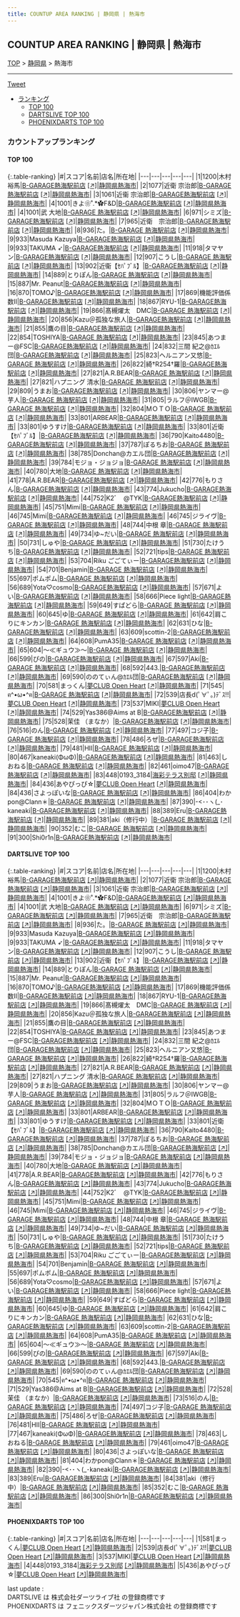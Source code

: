 ```yaml
---
title: COUNTUP AREA RANKING | 静岡県 | 熱海市
---
```

## COUNTUP AREA RANKING | 静岡県 | 熱海市

[TOP](/darts/rank/) > [静岡県](/darts/rank/静岡県/) > 熱海市

___

<a href="https://twitter.com/share?ref_src=twsrc%5Etfw" data-text="COUNTUP AREA RANKING | 静岡県熱海市" class="twitter-share-button" data-hashtags="DARTSLIVE,PHOENIXDARTS,darts,ダーツ" data-show-count="false">Tweet</a>

* [ランキング](#カウントアップランキング)
    * [TOP 100](#top-100)
    * [DARTSLIVE TOP 100](#dartslive-top-100)
    * [PHOENIXDARTS TOP 100](#phoenixdarts-top-100)

### カウントアップランキング

#### TOP 100



{:.table-ranking}
|#|スコア|名前|店名|所在地|
|---|---|---|---|---|
|1|1200|<span class="rank-name-dl">木村 裕馬</span>|<a href="/darts/rank/shops/8d57c22f6e53f4ff25d56fb0e5c39bac.html">B-GARAGE熱海駅前店</a> <a href="https://search.dartslive.com/jp/shop/8d57c22f6e53f4ff25d56fb0e5c39bac">[↗]</a>|<a href="/darts/rank/静岡県/熱海市">静岡県熱海市</a>|
|2|1077|<span class="rank-name-dl">近衛 宗治郎</span>|<a href="/darts/rank/shops/8d57c22f6e53f4ff25d56fb0e5c39bac.html">B-GARAGE熱海駅前店</a> <a href="https://search.dartslive.com/jp/shop/8d57c22f6e53f4ff25d56fb0e5c39bac">[↗]</a>|<a href="/darts/rank/静岡県/熱海市">静岡県熱海市</a>|
|3|1061|<span class="rank-name-dl">近衞 宗治郎</span>|<a href="/darts/rank/shops/8d57c22f6e53f4ff25d56fb0e5c39bac.html">B-GARAGE熱海駅前店</a> <a href="https://search.dartslive.com/jp/shop/8d57c22f6e53f4ff25d56fb0e5c39bac">[↗]</a>|<a href="/darts/rank/静岡県/熱海市">静岡県熱海市</a>|
|4|1001|<span class="rank-name-dl">きよ❀˚.*✿F&amp;D</span>|<a href="/darts/rank/shops/8d57c22f6e53f4ff25d56fb0e5c39bac.html">B-GARAGE熱海駅前店</a> <a href="https://search.dartslive.com/jp/shop/8d57c22f6e53f4ff25d56fb0e5c39bac">[↗]</a>|<a href="/darts/rank/静岡県/熱海市">静岡県熱海市</a>|
|4|1001|<span class="rank-name-dl">武 大地</span>|<a href="/darts/rank/shops/8d57c22f6e53f4ff25d56fb0e5c39bac.html">B-GARAGE 熱海駅前店</a> <a href="https://search.dartslive.com/jp/shop/8d57c22f6e53f4ff25d56fb0e5c39bac">[↗]</a>|<a href="/darts/rank/静岡県/熱海市">静岡県熱海市</a>|
|6|971|<span class="rank-name-dl">シミズ</span>|<a href="/darts/rank/shops/8d57c22f6e53f4ff25d56fb0e5c39bac.html">B-GARAGE熱海駅前店</a> <a href="https://search.dartslive.com/jp/shop/8d57c22f6e53f4ff25d56fb0e5c39bac">[↗]</a>|<a href="/darts/rank/静岡県/熱海市">静岡県熱海市</a>|
|7|965|<span class="rank-name-dl">近衛　宗治郎</span>|<a href="/darts/rank/shops/8d57c22f6e53f4ff25d56fb0e5c39bac.html">B-GARAGE熱海駅前店</a> <a href="https://search.dartslive.com/jp/shop/8d57c22f6e53f4ff25d56fb0e5c39bac">[↗]</a>|<a href="/darts/rank/静岡県/熱海市">静岡県熱海市</a>|
|8|936|<span class="rank-name-dl">た。</span>|<a href="/darts/rank/shops/8d57c22f6e53f4ff25d56fb0e5c39bac.html">B-GARAGE 熱海駅前店</a> <a href="https://search.dartslive.com/jp/shop/8d57c22f6e53f4ff25d56fb0e5c39bac">[↗]</a>|<a href="/darts/rank/静岡県/熱海市">静岡県熱海市</a>|
|9|933|<span class="rank-name-dl">Masuda Kazuya</span>|<a href="/darts/rank/shops/8d57c22f6e53f4ff25d56fb0e5c39bac.html">B-GARAGE熱海駅前店</a> <a href="https://search.dartslive.com/jp/shop/8d57c22f6e53f4ff25d56fb0e5c39bac">[↗]</a>|<a href="/darts/rank/静岡県/熱海市">静岡県熱海市</a>|
|9|933|<span class="rank-name-dl">TAKUMA ➶</span>|<a href="/darts/rank/shops/8d57c22f6e53f4ff25d56fb0e5c39bac.html">B-GARAGE熱海駅前店</a> <a href="https://search.dartslive.com/jp/shop/8d57c22f6e53f4ff25d56fb0e5c39bac">[↗]</a>|<a href="/darts/rank/静岡県/熱海市">静岡県熱海市</a>|
|11|918|<span class="rank-name-dl">タマヤン</span>|<a href="/darts/rank/shops/8d57c22f6e53f4ff25d56fb0e5c39bac.html">B-GARAGE熱海駅前店</a> <a href="https://search.dartslive.com/jp/shop/8d57c22f6e53f4ff25d56fb0e5c39bac">[↗]</a>|<a href="/darts/rank/静岡県/熱海市">静岡県熱海市</a>|
|12|907|<span class="rank-name-dl">こうし</span>|<a href="/darts/rank/shops/8d57c22f6e53f4ff25d56fb0e5c39bac.html">B-GARAGE 熱海駅前店</a> <a href="https://search.dartslive.com/jp/shop/8d57c22f6e53f4ff25d56fb0e5c39bac">[↗]</a>|<a href="/darts/rank/静岡県/熱海市">静岡県熱海市</a>|
|13|902|<span class="rank-name-dl">近衞【ｾﾊﾟﾌﾞﾙ】</span>|<a href="/darts/rank/shops/8d57c22f6e53f4ff25d56fb0e5c39bac.html">B-GARAGE熱海駅前店</a> <a href="https://search.dartslive.com/jp/shop/8d57c22f6e53f4ff25d56fb0e5c39bac">[↗]</a>|<a href="/darts/rank/静岡県/熱海市">静岡県熱海市</a>|
|14|889|<span class="rank-name-dl">とりぽん</span>|<a href="/darts/rank/shops/8d57c22f6e53f4ff25d56fb0e5c39bac.html">B-GARAGE 熱海駅前店</a> <a href="https://search.dartslive.com/jp/shop/8d57c22f6e53f4ff25d56fb0e5c39bac">[↗]</a>|<a href="/darts/rank/静岡県/熱海市">静岡県熱海市</a>|
|15|887|<span class="rank-name-dl">Mr. Peanut</span>|<a href="/darts/rank/shops/8d57c22f6e53f4ff25d56fb0e5c39bac.html">B-GARAGE熱海駅前店</a> <a href="https://search.dartslive.com/jp/shop/8d57c22f6e53f4ff25d56fb0e5c39bac">[↗]</a>|<a href="/darts/rank/静岡県/熱海市">静岡県熱海市</a>|
|16|870|<span class="rank-name-dl">TOMO♪</span>|<a href="/darts/rank/shops/8d57c22f6e53f4ff25d56fb0e5c39bac.html">B-GARAGE熱海駅前店</a> <a href="https://search.dartslive.com/jp/shop/8d57c22f6e53f4ff25d56fb0e5c39bac">[↗]</a>|<a href="/darts/rank/静岡県/熱海市">静岡県熱海市</a>|
|17|869|<span class="rank-name-dl">機能評価係数Ⅱ</span>|<a href="/darts/rank/shops/8d57c22f6e53f4ff25d56fb0e5c39bac.html">B-GARAGE熱海駅前店</a> <a href="https://search.dartslive.com/jp/shop/8d57c22f6e53f4ff25d56fb0e5c39bac">[↗]</a>|<a href="/darts/rank/静岡県/熱海市">静岡県熱海市</a>|
|18|867|<span class="rank-name-dl">RYU-1</span>|<a href="/darts/rank/shops/8d57c22f6e53f4ff25d56fb0e5c39bac.html">B-GARAGE熱海駅前店</a> <a href="https://search.dartslive.com/jp/shop/8d57c22f6e53f4ff25d56fb0e5c39bac">[↗]</a>|<a href="/darts/rank/静岡県/熱海市">静岡県熱海市</a>|
|19|866|<span class="rank-name-dl">髙槻燿太　DMC</span>|<a href="/darts/rank/shops/8d57c22f6e53f4ff25d56fb0e5c39bac.html">B-GARAGE 熱海駅前店</a> <a href="https://search.dartslive.com/jp/shop/8d57c22f6e53f4ff25d56fb0e5c39bac">[↗]</a>|<a href="/darts/rank/静岡県/熱海市">静岡県熱海市</a>|
|20|856|<span class="rank-name-dl">Kazu＠孤独な旅人</span>|<a href="/darts/rank/shops/8d57c22f6e53f4ff25d56fb0e5c39bac.html">B-GARAGE熱海駅前店</a> <a href="https://search.dartslive.com/jp/shop/8d57c22f6e53f4ff25d56fb0e5c39bac">[↗]</a>|<a href="/darts/rank/静岡県/熱海市">静岡県熱海市</a>|
|21|855|<span class="rank-name-dl">鷹の目</span>|<a href="/darts/rank/shops/8d57c22f6e53f4ff25d56fb0e5c39bac.html">B-GARAGE熱海駅前店</a> <a href="https://search.dartslive.com/jp/shop/8d57c22f6e53f4ff25d56fb0e5c39bac">[↗]</a>|<a href="/darts/rank/静岡県/熱海市">静岡県熱海市</a>|
|22|854|<span class="rank-name-dl">TOSHIYA</span>|<a href="/darts/rank/shops/8d57c22f6e53f4ff25d56fb0e5c39bac.html">B-GARAGE 熱海駅前店</a> <a href="https://search.dartslive.com/jp/shop/8d57c22f6e53f4ff25d56fb0e5c39bac">[↗]</a>|<a href="/darts/rank/静岡県/熱海市">静岡県熱海市</a>|
|23|845|<span class="rank-name-dl">あつまー@FSC</span>|<a href="/darts/rank/shops/8d57c22f6e53f4ff25d56fb0e5c39bac.html">B-GARAGE熱海駅前店</a> <a href="https://search.dartslive.com/jp/shop/8d57c22f6e53f4ff25d56fb0e5c39bac">[↗]</a>|<a href="/darts/rank/静岡県/熱海市">静岡県熱海市</a>|
|24|832|<span class="rank-name-dl">三間 紀之@ｶｴﾙ団</span>|<a href="/darts/rank/shops/8d57c22f6e53f4ff25d56fb0e5c39bac.html">B-GARAGE熱海駅前店</a> <a href="https://search.dartslive.com/jp/shop/8d57c22f6e53f4ff25d56fb0e5c39bac">[↗]</a>|<a href="/darts/rank/静岡県/熱海市">静岡県熱海市</a>|
|25|823|<span class="rank-name-dl">ヘルニアン又悠</span>|<a href="/darts/rank/shops/8d57c22f6e53f4ff25d56fb0e5c39bac.html">B-GARAGE 熱海駅前店</a> <a href="https://search.dartslive.com/jp/shop/8d57c22f6e53f4ff25d56fb0e5c39bac">[↗]</a>|<a href="/darts/rank/静岡県/熱海市">静岡県熱海市</a>|
|26|822|<span class="rank-name-dl">綺†R254†羅</span>|<a href="/darts/rank/shops/8d57c22f6e53f4ff25d56fb0e5c39bac.html">B-GARAGE熱海駅前店</a> <a href="https://search.dartslive.com/jp/shop/8d57c22f6e53f4ff25d56fb0e5c39bac">[↗]</a>|<a href="/darts/rank/静岡県/熱海市">静岡県熱海市</a>|
|27|821|<span class="rank-name-dl">A.R.BEAR</span>|<a href="/darts/rank/shops/8d57c22f6e53f4ff25d56fb0e5c39bac.html">B-GARAGE 熱海駅前店</a> <a href="https://search.dartslive.com/jp/shop/8d57c22f6e53f4ff25d56fb0e5c39bac">[↗]</a>|<a href="/darts/rank/静岡県/熱海市">静岡県熱海市</a>|
|27|821|<span class="rank-name-dl">ハプニング 清水</span>|<a href="/darts/rank/shops/8d57c22f6e53f4ff25d56fb0e5c39bac.html">B-GARAGE 熱海駅前店</a> <a href="https://search.dartslive.com/jp/shop/8d57c22f6e53f4ff25d56fb0e5c39bac">[↗]</a>|<a href="/darts/rank/静岡県/熱海市">静岡県熱海市</a>|
|29|809|<span class="rank-name-dl">うまお</span>|<a href="/darts/rank/shops/8d57c22f6e53f4ff25d56fb0e5c39bac.html">B-GARAGE熱海駅前店</a> <a href="https://search.dartslive.com/jp/shop/8d57c22f6e53f4ff25d56fb0e5c39bac">[↗]</a>|<a href="/darts/rank/静岡県/熱海市">静岡県熱海市</a>|
|30|806|<span class="rank-name-dl">ヤンマー@芋人</span>|<a href="/darts/rank/shops/8d57c22f6e53f4ff25d56fb0e5c39bac.html">B-GARAGE 熱海駅前店</a> <a href="https://search.dartslive.com/jp/shop/8d57c22f6e53f4ff25d56fb0e5c39bac">[↗]</a>|<a href="/darts/rank/静岡県/熱海市">静岡県熱海市</a>|
|31|805|<span class="rank-name-dl">ラルフ＠IWGB</span>|<a href="/darts/rank/shops/8d57c22f6e53f4ff25d56fb0e5c39bac.html">B-GARAGE 熱海駅前店</a> <a href="https://search.dartslive.com/jp/shop/8d57c22f6e53f4ff25d56fb0e5c39bac">[↗]</a>|<a href="/darts/rank/静岡県/熱海市">静岡県熱海市</a>|
|32|804|<span class="rank-name-dl">MＯＴＯ</span>|<a href="/darts/rank/shops/8d57c22f6e53f4ff25d56fb0e5c39bac.html">B-GARAGE 熱海駅前店</a> <a href="https://search.dartslive.com/jp/shop/8d57c22f6e53f4ff25d56fb0e5c39bac">[↗]</a>|<a href="/darts/rank/静岡県/熱海市">静岡県熱海市</a>|
|33|801|<span class="rank-name-dl">ARBEAR</span>|<a href="/darts/rank/shops/8d57c22f6e53f4ff25d56fb0e5c39bac.html">B-GARAGE熱海駅前店</a> <a href="https://search.dartslive.com/jp/shop/8d57c22f6e53f4ff25d56fb0e5c39bac">[↗]</a>|<a href="/darts/rank/静岡県/熱海市">静岡県熱海市</a>|
|33|801|<span class="rank-name-dl">ゆうすけ</span>|<a href="/darts/rank/shops/8d57c22f6e53f4ff25d56fb0e5c39bac.html">B-GARAGE熱海駅前店</a> <a href="https://search.dartslive.com/jp/shop/8d57c22f6e53f4ff25d56fb0e5c39bac">[↗]</a>|<a href="/darts/rank/静岡県/熱海市">静岡県熱海市</a>|
|33|801|<span class="rank-name-dl">近衛【ｾﾊﾟﾌﾞﾙ】</span>|<a href="/darts/rank/shops/8d57c22f6e53f4ff25d56fb0e5c39bac.html">B-GARAGE熱海駅前店</a> <a href="https://search.dartslive.com/jp/shop/8d57c22f6e53f4ff25d56fb0e5c39bac">[↗]</a>|<a href="/darts/rank/静岡県/熱海市">静岡県熱海市</a>|
|36|790|<span class="rank-name-dl">Kaito4480</span>|<a href="/darts/rank/shops/8d57c22f6e53f4ff25d56fb0e5c39bac.html">B-GARAGE熱海駅前店</a> <a href="https://search.dartslive.com/jp/shop/8d57c22f6e53f4ff25d56fb0e5c39bac">[↗]</a>|<a href="/darts/rank/静岡県/熱海市">静岡県熱海市</a>|
|37|787|<span class="rank-name-dl">ぽるちお</span>|<a href="/darts/rank/shops/8d57c22f6e53f4ff25d56fb0e5c39bac.html">B-GARAGE 熱海駅前店</a> <a href="https://search.dartslive.com/jp/shop/8d57c22f6e53f4ff25d56fb0e5c39bac">[↗]</a>|<a href="/darts/rank/静岡県/熱海市">静岡県熱海市</a>|
|38|785|<span class="rank-name-dl">Donchan@カエル団</span>|<a href="/darts/rank/shops/8d57c22f6e53f4ff25d56fb0e5c39bac.html">B-GARAGE熱海駅前店</a> <a href="https://search.dartslive.com/jp/shop/8d57c22f6e53f4ff25d56fb0e5c39bac">[↗]</a>|<a href="/darts/rank/静岡県/熱海市">静岡県熱海市</a>|
|39|784|<span class="rank-name-dl">モジョ・ジョジョ</span>|<a href="/darts/rank/shops/8d57c22f6e53f4ff25d56fb0e5c39bac.html">B-GARAGE 熱海駅前店</a> <a href="https://search.dartslive.com/jp/shop/8d57c22f6e53f4ff25d56fb0e5c39bac">[↗]</a>|<a href="/darts/rank/静岡県/熱海市">静岡県熱海市</a>|
|40|780|<span class="rank-name-dl">大地</span>|<a href="/darts/rank/shops/8d57c22f6e53f4ff25d56fb0e5c39bac.html">B-GARAGE 熱海駅前店</a> <a href="https://search.dartslive.com/jp/shop/8d57c22f6e53f4ff25d56fb0e5c39bac">[↗]</a>|<a href="/darts/rank/静岡県/熱海市">静岡県熱海市</a>|
|41|778|<span class="rank-name-dl">A.R.BEAR</span>|<a href="/darts/rank/shops/8d57c22f6e53f4ff25d56fb0e5c39bac.html">B-GARAGE熱海駅前店</a> <a href="https://search.dartslive.com/jp/shop/8d57c22f6e53f4ff25d56fb0e5c39bac">[↗]</a>|<a href="/darts/rank/静岡県/熱海市">静岡県熱海市</a>|
|42|776|<span class="rank-name-dl">もりさん</span>|<a href="/darts/rank/shops/8d57c22f6e53f4ff25d56fb0e5c39bac.html">B-GARAGE熱海駅前店</a> <a href="https://search.dartslive.com/jp/shop/8d57c22f6e53f4ff25d56fb0e5c39bac">[↗]</a>|<a href="/darts/rank/静岡県/熱海市">静岡県熱海市</a>|
|43|774|<span class="rank-name-dl">Jukucho</span>|<a href="/darts/rank/shops/8d57c22f6e53f4ff25d56fb0e5c39bac.html">B-GARAGE熱海駅前店</a> <a href="https://search.dartslive.com/jp/shop/8d57c22f6e53f4ff25d56fb0e5c39bac">[↗]</a>|<a href="/darts/rank/静岡県/熱海市">静岡県熱海市</a>|
|44|752|<span class="rank-name-dl">K2ﾞ　@TYK</span>|<a href="/darts/rank/shops/8d57c22f6e53f4ff25d56fb0e5c39bac.html">B-GARAGE熱海駅前店</a> <a href="https://search.dartslive.com/jp/shop/8d57c22f6e53f4ff25d56fb0e5c39bac">[↗]</a>|<a href="/darts/rank/静岡県/熱海市">静岡県熱海市</a>|
|45|751|<span class="rank-name-dl">Mimi</span>|<a href="/darts/rank/shops/8d57c22f6e53f4ff25d56fb0e5c39bac.html">B-GARAGE 熱海駅前店</a> <a href="https://search.dartslive.com/jp/shop/8d57c22f6e53f4ff25d56fb0e5c39bac">[↗]</a>|<a href="/darts/rank/静岡県/熱海市">静岡県熱海市</a>|
|46|745|<span class="rank-name-dl">Mimi</span>|<a href="/darts/rank/shops/8d57c22f6e53f4ff25d56fb0e5c39bac.html">B-GARAGE熱海駅前店</a> <a href="https://search.dartslive.com/jp/shop/8d57c22f6e53f4ff25d56fb0e5c39bac">[↗]</a>|<a href="/darts/rank/静岡県/熱海市">静岡県熱海市</a>|
|46|745|<span class="rank-name-dl">ジライヴ</span>|<a href="/darts/rank/shops/8d57c22f6e53f4ff25d56fb0e5c39bac.html">B-GARAGE 熱海駅前店</a> <a href="https://search.dartslive.com/jp/shop/8d57c22f6e53f4ff25d56fb0e5c39bac">[↗]</a>|<a href="/darts/rank/静岡県/熱海市">静岡県熱海市</a>|
|48|744|<span class="rank-name-dl">中根 章</span>|<a href="/darts/rank/shops/8d57c22f6e53f4ff25d56fb0e5c39bac.html">B-GARAGE 熱海駅前店</a> <a href="https://search.dartslive.com/jp/shop/8d57c22f6e53f4ff25d56fb0e5c39bac">[↗]</a>|<a href="/darts/rank/静岡県/熱海市">静岡県熱海市</a>|
|49|734|<span class="rank-name-dl">ゆ~だい</span>|<a href="/darts/rank/shops/8d57c22f6e53f4ff25d56fb0e5c39bac.html">B-GARAGE 熱海駅前店</a> <a href="https://search.dartslive.com/jp/shop/8d57c22f6e53f4ff25d56fb0e5c39bac">[↗]</a>|<a href="/darts/rank/静岡県/熱海市">静岡県熱海市</a>|
|50|731|<span class="rank-name-dl">しゅや</span>|<a href="/darts/rank/shops/8d57c22f6e53f4ff25d56fb0e5c39bac.html">B-GARAGE 熱海駅前店</a> <a href="https://search.dartslive.com/jp/shop/8d57c22f6e53f4ff25d56fb0e5c39bac">[↗]</a>|<a href="/darts/rank/静岡県/熱海市">静岡県熱海市</a>|
|51|730|<span class="rank-name-dl">たけうち</span>|<a href="/darts/rank/shops/8d57c22f6e53f4ff25d56fb0e5c39bac.html">B-GARAGE熱海駅前店</a> <a href="https://search.dartslive.com/jp/shop/8d57c22f6e53f4ff25d56fb0e5c39bac">[↗]</a>|<a href="/darts/rank/静岡県/熱海市">静岡県熱海市</a>|
|52|721|<span class="rank-name-dl">tips</span>|<a href="/darts/rank/shops/8d57c22f6e53f4ff25d56fb0e5c39bac.html">B-GARAGE 熱海駅前店</a> <a href="https://search.dartslive.com/jp/shop/8d57c22f6e53f4ff25d56fb0e5c39bac">[↗]</a>|<a href="/darts/rank/静岡県/熱海市">静岡県熱海市</a>|
|53|704|<span class="rank-name-dl">Riku ごごてぃー</span>|<a href="/darts/rank/shops/8d57c22f6e53f4ff25d56fb0e5c39bac.html">B-GARAGE熱海駅前店</a> <a href="https://search.dartslive.com/jp/shop/8d57c22f6e53f4ff25d56fb0e5c39bac">[↗]</a>|<a href="/darts/rank/静岡県/熱海市">静岡県熱海市</a>|
|54|701|<span class="rank-name-dl">Benjamin</span>|<a href="/darts/rank/shops/8d57c22f6e53f4ff25d56fb0e5c39bac.html">B-GARAGE 熱海駅前店</a> <a href="https://search.dartslive.com/jp/shop/8d57c22f6e53f4ff25d56fb0e5c39bac">[↗]</a>|<a href="/darts/rank/静岡県/熱海市">静岡県熱海市</a>|
|55|697|<span class="rank-name-dl">ポムポム</span>|<a href="/darts/rank/shops/8d57c22f6e53f4ff25d56fb0e5c39bac.html">B-GARAGE 熱海駅前店</a> <a href="https://search.dartslive.com/jp/shop/8d57c22f6e53f4ff25d56fb0e5c39bac">[↗]</a>|<a href="/darts/rank/静岡県/熱海市">静岡県熱海市</a>|
|56|689|<span class="rank-name-dl">Yota♡cosmo</span>|<a href="/darts/rank/shops/8d57c22f6e53f4ff25d56fb0e5c39bac.html">B-GARAGE熱海駅前店</a> <a href="https://search.dartslive.com/jp/shop/8d57c22f6e53f4ff25d56fb0e5c39bac">[↗]</a>|<a href="/darts/rank/静岡県/熱海市">静岡県熱海市</a>|
|57|671|<span class="rank-name-dl">よい</span>|<a href="/darts/rank/shops/8d57c22f6e53f4ff25d56fb0e5c39bac.html">B-GARAGE熱海駅前店</a> <a href="https://search.dartslive.com/jp/shop/8d57c22f6e53f4ff25d56fb0e5c39bac">[↗]</a>|<a href="/darts/rank/静岡県/熱海市">静岡県熱海市</a>|
|58|666|<span class="rank-name-dl">Piece light</span>|<a href="/darts/rank/shops/8d57c22f6e53f4ff25d56fb0e5c39bac.html">B-GARAGE熱海駅前店</a> <a href="https://search.dartslive.com/jp/shop/8d57c22f6e53f4ff25d56fb0e5c39bac">[↗]</a>|<a href="/darts/rank/静岡県/熱海市">静岡県熱海市</a>|
|59|649|<span class="rank-name-dl">すぱどら</span>|<a href="/darts/rank/shops/8d57c22f6e53f4ff25d56fb0e5c39bac.html">B-GARAGE 熱海駅前店</a> <a href="https://search.dartslive.com/jp/shop/8d57c22f6e53f4ff25d56fb0e5c39bac">[↗]</a>|<a href="/darts/rank/静岡県/熱海市">静岡県熱海市</a>|
|60|645|<span class="rank-name-dl">ゆ</span>|<a href="/darts/rank/shops/8d57c22f6e53f4ff25d56fb0e5c39bac.html">B-GARAGE 熱海駅前店</a> <a href="https://search.dartslive.com/jp/shop/8d57c22f6e53f4ff25d56fb0e5c39bac">[↗]</a>|<a href="/darts/rank/静岡県/熱海市">静岡県熱海市</a>|
|61|642|<span class="rank-name-dl">肩こりにキンカン</span>|<a href="/darts/rank/shops/8d57c22f6e53f4ff25d56fb0e5c39bac.html">B-GARAGE 熱海駅前店</a> <a href="https://search.dartslive.com/jp/shop/8d57c22f6e53f4ff25d56fb0e5c39bac">[↗]</a>|<a href="/darts/rank/静岡県/熱海市">静岡県熱海市</a>|
|62|631|<span class="rank-name-dl">ひな</span>|<a href="/darts/rank/shops/8d57c22f6e53f4ff25d56fb0e5c39bac.html">B-GARAGE熱海駅前店</a> <a href="https://search.dartslive.com/jp/shop/8d57c22f6e53f4ff25d56fb0e5c39bac">[↗]</a>|<a href="/darts/rank/静岡県/熱海市">静岡県熱海市</a>|
|63|609|<span class="rank-name-dl">scottin-2</span>|<a href="/darts/rank/shops/8d57c22f6e53f4ff25d56fb0e5c39bac.html">B-GARAGE熱海駅前店</a> <a href="https://search.dartslive.com/jp/shop/8d57c22f6e53f4ff25d56fb0e5c39bac">[↗]</a>|<a href="/darts/rank/静岡県/熱海市">静岡県熱海市</a>|
|64|608|<span class="rank-name-dl">PumA35</span>|<a href="/darts/rank/shops/8d57c22f6e53f4ff25d56fb0e5c39bac.html">B-GARAGE 熱海駅前店</a> <a href="https://search.dartslive.com/jp/shop/8d57c22f6e53f4ff25d56fb0e5c39bac">[↗]</a>|<a href="/darts/rank/静岡県/熱海市">静岡県熱海市</a>|
|65|604|<span class="rank-name-dl">～≪ギュウ≫～</span>|<a href="/darts/rank/shops/8d57c22f6e53f4ff25d56fb0e5c39bac.html">B-GARAGE 熱海駅前店</a> <a href="https://search.dartslive.com/jp/shop/8d57c22f6e53f4ff25d56fb0e5c39bac">[↗]</a>|<a href="/darts/rank/静岡県/熱海市">静岡県熱海市</a>|
|66|599|<span class="rank-name-dl">ぴの</span>|<a href="/darts/rank/shops/8d57c22f6e53f4ff25d56fb0e5c39bac.html">B-GARAGE熱海駅前店</a> <a href="https://search.dartslive.com/jp/shop/8d57c22f6e53f4ff25d56fb0e5c39bac">[↗]</a>|<a href="/darts/rank/静岡県/熱海市">静岡県熱海市</a>|
|67|597|<span class="rank-name-dl">Aki</span>|<a href="/darts/rank/shops/8d57c22f6e53f4ff25d56fb0e5c39bac.html">B-GARAGE 熱海駅前店</a> <a href="https://search.dartslive.com/jp/shop/8d57c22f6e53f4ff25d56fb0e5c39bac">[↗]</a>|<a href="/darts/rank/静岡県/熱海市">静岡県熱海市</a>|
|68|592|<span class="rank-name-dl">443.</span>|<a href="/darts/rank/shops/8d57c22f6e53f4ff25d56fb0e5c39bac.html">B-GARAGE熱海駅前店</a> <a href="https://search.dartslive.com/jp/shop/8d57c22f6e53f4ff25d56fb0e5c39bac">[↗]</a>|<a href="/darts/rank/静岡県/熱海市">静岡県熱海市</a>|
|69|590|<span class="rank-name-dl">ののてぃん@ｶｴﾙ団</span>|<a href="/darts/rank/shops/8d57c22f6e53f4ff25d56fb0e5c39bac.html">B-GARAGE熱海駅前店</a> <a href="https://search.dartslive.com/jp/shop/8d57c22f6e53f4ff25d56fb0e5c39bac">[↗]</a>|<a href="/darts/rank/静岡県/熱海市">静岡県熱海市</a>|
|70|581|<span class="rank-name-pd">まっくん</span>|<a href="/darts/rank/shops/55600.html">夢CLUB Open Heart</a> <a href="https://vs.phoenixdarts.com/jp/shop/shopDetailInfo/s_55600?s_seq=55600">[↗]</a>|<a href="/darts/rank/静岡県/熱海市">静岡県熱海市</a>|
|71|545|<span class="rank-name-dl">ฅ^•ω•^ฅ</span>|<a href="/darts/rank/shops/8d57c22f6e53f4ff25d56fb0e5c39bac.html">B-GARAGE 熱海駅前店</a> <a href="https://search.dartslive.com/jp/shop/8d57c22f6e53f4ff25d56fb0e5c39bac">[↗]</a>|<a href="/darts/rank/静岡県/熱海市">静岡県熱海市</a>|
|72|539|<span class="rank-name-pd">店長d(ﾟ∀ﾟ｡)ﾃﾞｽ!!</span>|<a href="/darts/rank/shops/55600.html">夢CLUB Open Heart</a> <a href="https://vs.phoenixdarts.com/jp/shop/shopDetailInfo/s_55600?s_seq=55600">[↗]</a>|<a href="/darts/rank/静岡県/熱海市">静岡県熱海市</a>|
|73|537|<span class="rank-name-pd">MIKI</span>|<a href="/darts/rank/shops/55600.html">夢CLUB Open Heart</a> <a href="https://vs.phoenixdarts.com/jp/shop/shopDetailInfo/s_55600?s_seq=55600">[↗]</a>|<a href="/darts/rank/静岡県/熱海市">静岡県熱海市</a>|
|74|529|<span class="rank-name-dl">Yas386@Aims at B</span>|<a href="/darts/rank/shops/8d57c22f6e53f4ff25d56fb0e5c39bac.html">B-GARAGE熱海駅前店</a> <a href="https://search.dartslive.com/jp/shop/8d57c22f6e53f4ff25d56fb0e5c39bac">[↗]</a>|<a href="/darts/rank/静岡県/熱海市">静岡県熱海市</a>|
|75|528|<span class="rank-name-dl">茉佳 （まなか）</span>|<a href="/darts/rank/shops/8d57c22f6e53f4ff25d56fb0e5c39bac.html">B-GARAGE熱海駅前店</a> <a href="https://search.dartslive.com/jp/shop/8d57c22f6e53f4ff25d56fb0e5c39bac">[↗]</a>|<a href="/darts/rank/静岡県/熱海市">静岡県熱海市</a>|
|76|516|<span class="rank-name-dl">のん</span>|<a href="/darts/rank/shops/8d57c22f6e53f4ff25d56fb0e5c39bac.html">B-GARAGE 熱海駅前店</a> <a href="https://search.dartslive.com/jp/shop/8d57c22f6e53f4ff25d56fb0e5c39bac">[↗]</a>|<a href="/darts/rank/静岡県/熱海市">静岡県熱海市</a>|
|77|497|<span class="rank-name-dl">コジ子</span>|<a href="/darts/rank/shops/8d57c22f6e53f4ff25d56fb0e5c39bac.html">B-GARAGE 熱海駅前店</a> <a href="https://search.dartslive.com/jp/shop/8d57c22f6e53f4ff25d56fb0e5c39bac">[↗]</a>|<a href="/darts/rank/静岡県/熱海市">静岡県熱海市</a>|
|78|486|<span class="rank-name-dl">ろぜ</span>|<a href="/darts/rank/shops/8d57c22f6e53f4ff25d56fb0e5c39bac.html">B-GARAGE熱海駅前店</a> <a href="https://search.dartslive.com/jp/shop/8d57c22f6e53f4ff25d56fb0e5c39bac">[↗]</a>|<a href="/darts/rank/静岡県/熱海市">静岡県熱海市</a>|
|79|481|<span class="rank-name-dl">HII</span>|<a href="/darts/rank/shops/8d57c22f6e53f4ff25d56fb0e5c39bac.html">B-GARAGE 熱海駅前店</a> <a href="https://search.dartslive.com/jp/shop/8d57c22f6e53f4ff25d56fb0e5c39bac">[↗]</a>|<a href="/darts/rank/静岡県/熱海市">静岡県熱海市</a>|
|80|467|<span class="rank-name-dl">kaneaki(ΦωΦ)</span>|<a href="/darts/rank/shops/8d57c22f6e53f4ff25d56fb0e5c39bac.html">B-GARAGE熱海駅前店</a> <a href="https://search.dartslive.com/jp/shop/8d57c22f6e53f4ff25d56fb0e5c39bac">[↗]</a>|<a href="/darts/rank/静岡県/熱海市">静岡県熱海市</a>|
|81|463|<span class="rank-name-dl">しおねる</span>|<a href="/darts/rank/shops/8d57c22f6e53f4ff25d56fb0e5c39bac.html">B-GARAGE 熱海駅前店</a> <a href="https://search.dartslive.com/jp/shop/8d57c22f6e53f4ff25d56fb0e5c39bac">[↗]</a>|<a href="/darts/rank/静岡県/熱海市">静岡県熱海市</a>|
|82|461|<span class="rank-name-dl">oimo47</span>|<a href="/darts/rank/shops/8d57c22f6e53f4ff25d56fb0e5c39bac.html">B-GARAGE 熱海駅前店</a> <a href="https://search.dartslive.com/jp/shop/8d57c22f6e53f4ff25d56fb0e5c39bac">[↗]</a>|<a href="/darts/rank/静岡県/熱海市">静岡県熱海市</a>|
|83|448|<span class="rank-name-pd">0193_3184</span>|<a href="/darts/rank/shops/95373.html">海彩テラス別邸</a> <a href="https://vs.phoenixdarts.com/jp/shop/shopDetailInfo/s_95373?s_seq=95373">[↗]</a>|<a href="/darts/rank/静岡県/熱海市">静岡県熱海市</a>|
|84|436|<span class="rank-name-pd">あやぴっぴ☆</span>|<a href="/darts/rank/shops/55600.html">夢CLUB Open Heart</a> <a href="https://vs.phoenixdarts.com/jp/shop/shopDetailInfo/s_55600?s_seq=55600">[↗]</a>|<a href="/darts/rank/静岡県/熱海市">静岡県熱海市</a>|
|84|436|<span class="rank-name-dl">さよっぽいな</span>|<a href="/darts/rank/shops/8d57c22f6e53f4ff25d56fb0e5c39bac.html">B-GARAGE 熱海駅前店</a> <a href="https://search.dartslive.com/jp/shop/8d57c22f6e53f4ff25d56fb0e5c39bac">[↗]</a>|<a href="/darts/rank/静岡県/熱海市">静岡県熱海市</a>|
|86|404|<span class="rank-name-dl">わかpon@Clann＊</span>|<a href="/darts/rank/shops/8d57c22f6e53f4ff25d56fb0e5c39bac.html">B-GARAGE 熱海駅前店</a> <a href="https://search.dartslive.com/jp/shop/8d57c22f6e53f4ff25d56fb0e5c39bac">[↗]</a>|<a href="/darts/rank/静岡県/熱海市">静岡県熱海市</a>|
|87|390|<span class="rank-name-dl">-&lt;･･ヽ(_･kaneaki</span>|<a href="/darts/rank/shops/8d57c22f6e53f4ff25d56fb0e5c39bac.html">B-GARAGE熱海駅前店</a> <a href="https://search.dartslive.com/jp/shop/8d57c22f6e53f4ff25d56fb0e5c39bac">[↗]</a>|<a href="/darts/rank/静岡県/熱海市">静岡県熱海市</a>|
|88|389|<span class="rank-name-dl">Eru</span>|<a href="/darts/rank/shops/8d57c22f6e53f4ff25d56fb0e5c39bac.html">B-GARAGE熱海駅前店</a> <a href="https://search.dartslive.com/jp/shop/8d57c22f6e53f4ff25d56fb0e5c39bac">[↗]</a>|<a href="/darts/rank/静岡県/熱海市">静岡県熱海市</a>|
|89|381|<span class="rank-name-dl">aki（修行中）</span>|<a href="/darts/rank/shops/8d57c22f6e53f4ff25d56fb0e5c39bac.html">B-GARAGE 熱海駅前店</a> <a href="https://search.dartslive.com/jp/shop/8d57c22f6e53f4ff25d56fb0e5c39bac">[↗]</a>|<a href="/darts/rank/静岡県/熱海市">静岡県熱海市</a>|
|90|352|<span class="rank-name-dl">むこ</span>|<a href="/darts/rank/shops/8d57c22f6e53f4ff25d56fb0e5c39bac.html">B-GARAGE 熱海駅前店</a> <a href="https://search.dartslive.com/jp/shop/8d57c22f6e53f4ff25d56fb0e5c39bac">[↗]</a>|<a href="/darts/rank/静岡県/熱海市">静岡県熱海市</a>|
|91|300|<span class="rank-name-dl">Shi0r1n</span>|<a href="/darts/rank/shops/8d57c22f6e53f4ff25d56fb0e5c39bac.html">B-GARAGE熱海駅前店</a> <a href="https://search.dartslive.com/jp/shop/8d57c22f6e53f4ff25d56fb0e5c39bac">[↗]</a>|<a href="/darts/rank/静岡県/熱海市">静岡県熱海市</a>|


#### DARTSLIVE TOP 100



{:.table-ranking}
|#|スコア|名前|店名|所在地|
|---|---|---|---|---|
|1|1200|<span class="rank-name-dl">木村 裕馬</span>|<a href="/darts/rank/shops/8d57c22f6e53f4ff25d56fb0e5c39bac.html">B-GARAGE熱海駅前店</a> <a href="https://search.dartslive.com/jp/shop/8d57c22f6e53f4ff25d56fb0e5c39bac">[↗]</a>|<a href="/darts/rank/静岡県/熱海市">静岡県熱海市</a>|
|2|1077|<span class="rank-name-dl">近衛 宗治郎</span>|<a href="/darts/rank/shops/8d57c22f6e53f4ff25d56fb0e5c39bac.html">B-GARAGE熱海駅前店</a> <a href="https://search.dartslive.com/jp/shop/8d57c22f6e53f4ff25d56fb0e5c39bac">[↗]</a>|<a href="/darts/rank/静岡県/熱海市">静岡県熱海市</a>|
|3|1061|<span class="rank-name-dl">近衞 宗治郎</span>|<a href="/darts/rank/shops/8d57c22f6e53f4ff25d56fb0e5c39bac.html">B-GARAGE熱海駅前店</a> <a href="https://search.dartslive.com/jp/shop/8d57c22f6e53f4ff25d56fb0e5c39bac">[↗]</a>|<a href="/darts/rank/静岡県/熱海市">静岡県熱海市</a>|
|4|1001|<span class="rank-name-dl">きよ❀˚.*✿F&amp;D</span>|<a href="/darts/rank/shops/8d57c22f6e53f4ff25d56fb0e5c39bac.html">B-GARAGE熱海駅前店</a> <a href="https://search.dartslive.com/jp/shop/8d57c22f6e53f4ff25d56fb0e5c39bac">[↗]</a>|<a href="/darts/rank/静岡県/熱海市">静岡県熱海市</a>|
|4|1001|<span class="rank-name-dl">武 大地</span>|<a href="/darts/rank/shops/8d57c22f6e53f4ff25d56fb0e5c39bac.html">B-GARAGE 熱海駅前店</a> <a href="https://search.dartslive.com/jp/shop/8d57c22f6e53f4ff25d56fb0e5c39bac">[↗]</a>|<a href="/darts/rank/静岡県/熱海市">静岡県熱海市</a>|
|6|971|<span class="rank-name-dl">シミズ</span>|<a href="/darts/rank/shops/8d57c22f6e53f4ff25d56fb0e5c39bac.html">B-GARAGE熱海駅前店</a> <a href="https://search.dartslive.com/jp/shop/8d57c22f6e53f4ff25d56fb0e5c39bac">[↗]</a>|<a href="/darts/rank/静岡県/熱海市">静岡県熱海市</a>|
|7|965|<span class="rank-name-dl">近衛　宗治郎</span>|<a href="/darts/rank/shops/8d57c22f6e53f4ff25d56fb0e5c39bac.html">B-GARAGE熱海駅前店</a> <a href="https://search.dartslive.com/jp/shop/8d57c22f6e53f4ff25d56fb0e5c39bac">[↗]</a>|<a href="/darts/rank/静岡県/熱海市">静岡県熱海市</a>|
|8|936|<span class="rank-name-dl">た。</span>|<a href="/darts/rank/shops/8d57c22f6e53f4ff25d56fb0e5c39bac.html">B-GARAGE 熱海駅前店</a> <a href="https://search.dartslive.com/jp/shop/8d57c22f6e53f4ff25d56fb0e5c39bac">[↗]</a>|<a href="/darts/rank/静岡県/熱海市">静岡県熱海市</a>|
|9|933|<span class="rank-name-dl">Masuda Kazuya</span>|<a href="/darts/rank/shops/8d57c22f6e53f4ff25d56fb0e5c39bac.html">B-GARAGE熱海駅前店</a> <a href="https://search.dartslive.com/jp/shop/8d57c22f6e53f4ff25d56fb0e5c39bac">[↗]</a>|<a href="/darts/rank/静岡県/熱海市">静岡県熱海市</a>|
|9|933|<span class="rank-name-dl">TAKUMA ➶</span>|<a href="/darts/rank/shops/8d57c22f6e53f4ff25d56fb0e5c39bac.html">B-GARAGE熱海駅前店</a> <a href="https://search.dartslive.com/jp/shop/8d57c22f6e53f4ff25d56fb0e5c39bac">[↗]</a>|<a href="/darts/rank/静岡県/熱海市">静岡県熱海市</a>|
|11|918|<span class="rank-name-dl">タマヤン</span>|<a href="/darts/rank/shops/8d57c22f6e53f4ff25d56fb0e5c39bac.html">B-GARAGE熱海駅前店</a> <a href="https://search.dartslive.com/jp/shop/8d57c22f6e53f4ff25d56fb0e5c39bac">[↗]</a>|<a href="/darts/rank/静岡県/熱海市">静岡県熱海市</a>|
|12|907|<span class="rank-name-dl">こうし</span>|<a href="/darts/rank/shops/8d57c22f6e53f4ff25d56fb0e5c39bac.html">B-GARAGE 熱海駅前店</a> <a href="https://search.dartslive.com/jp/shop/8d57c22f6e53f4ff25d56fb0e5c39bac">[↗]</a>|<a href="/darts/rank/静岡県/熱海市">静岡県熱海市</a>|
|13|902|<span class="rank-name-dl">近衞【ｾﾊﾟﾌﾞﾙ】</span>|<a href="/darts/rank/shops/8d57c22f6e53f4ff25d56fb0e5c39bac.html">B-GARAGE熱海駅前店</a> <a href="https://search.dartslive.com/jp/shop/8d57c22f6e53f4ff25d56fb0e5c39bac">[↗]</a>|<a href="/darts/rank/静岡県/熱海市">静岡県熱海市</a>|
|14|889|<span class="rank-name-dl">とりぽん</span>|<a href="/darts/rank/shops/8d57c22f6e53f4ff25d56fb0e5c39bac.html">B-GARAGE 熱海駅前店</a> <a href="https://search.dartslive.com/jp/shop/8d57c22f6e53f4ff25d56fb0e5c39bac">[↗]</a>|<a href="/darts/rank/静岡県/熱海市">静岡県熱海市</a>|
|15|887|<span class="rank-name-dl">Mr. Peanut</span>|<a href="/darts/rank/shops/8d57c22f6e53f4ff25d56fb0e5c39bac.html">B-GARAGE熱海駅前店</a> <a href="https://search.dartslive.com/jp/shop/8d57c22f6e53f4ff25d56fb0e5c39bac">[↗]</a>|<a href="/darts/rank/静岡県/熱海市">静岡県熱海市</a>|
|16|870|<span class="rank-name-dl">TOMO♪</span>|<a href="/darts/rank/shops/8d57c22f6e53f4ff25d56fb0e5c39bac.html">B-GARAGE熱海駅前店</a> <a href="https://search.dartslive.com/jp/shop/8d57c22f6e53f4ff25d56fb0e5c39bac">[↗]</a>|<a href="/darts/rank/静岡県/熱海市">静岡県熱海市</a>|
|17|869|<span class="rank-name-dl">機能評価係数Ⅱ</span>|<a href="/darts/rank/shops/8d57c22f6e53f4ff25d56fb0e5c39bac.html">B-GARAGE熱海駅前店</a> <a href="https://search.dartslive.com/jp/shop/8d57c22f6e53f4ff25d56fb0e5c39bac">[↗]</a>|<a href="/darts/rank/静岡県/熱海市">静岡県熱海市</a>|
|18|867|<span class="rank-name-dl">RYU-1</span>|<a href="/darts/rank/shops/8d57c22f6e53f4ff25d56fb0e5c39bac.html">B-GARAGE熱海駅前店</a> <a href="https://search.dartslive.com/jp/shop/8d57c22f6e53f4ff25d56fb0e5c39bac">[↗]</a>|<a href="/darts/rank/静岡県/熱海市">静岡県熱海市</a>|
|19|866|<span class="rank-name-dl">髙槻燿太　DMC</span>|<a href="/darts/rank/shops/8d57c22f6e53f4ff25d56fb0e5c39bac.html">B-GARAGE 熱海駅前店</a> <a href="https://search.dartslive.com/jp/shop/8d57c22f6e53f4ff25d56fb0e5c39bac">[↗]</a>|<a href="/darts/rank/静岡県/熱海市">静岡県熱海市</a>|
|20|856|<span class="rank-name-dl">Kazu＠孤独な旅人</span>|<a href="/darts/rank/shops/8d57c22f6e53f4ff25d56fb0e5c39bac.html">B-GARAGE熱海駅前店</a> <a href="https://search.dartslive.com/jp/shop/8d57c22f6e53f4ff25d56fb0e5c39bac">[↗]</a>|<a href="/darts/rank/静岡県/熱海市">静岡県熱海市</a>|
|21|855|<span class="rank-name-dl">鷹の目</span>|<a href="/darts/rank/shops/8d57c22f6e53f4ff25d56fb0e5c39bac.html">B-GARAGE熱海駅前店</a> <a href="https://search.dartslive.com/jp/shop/8d57c22f6e53f4ff25d56fb0e5c39bac">[↗]</a>|<a href="/darts/rank/静岡県/熱海市">静岡県熱海市</a>|
|22|854|<span class="rank-name-dl">TOSHIYA</span>|<a href="/darts/rank/shops/8d57c22f6e53f4ff25d56fb0e5c39bac.html">B-GARAGE 熱海駅前店</a> <a href="https://search.dartslive.com/jp/shop/8d57c22f6e53f4ff25d56fb0e5c39bac">[↗]</a>|<a href="/darts/rank/静岡県/熱海市">静岡県熱海市</a>|
|23|845|<span class="rank-name-dl">あつまー@FSC</span>|<a href="/darts/rank/shops/8d57c22f6e53f4ff25d56fb0e5c39bac.html">B-GARAGE熱海駅前店</a> <a href="https://search.dartslive.com/jp/shop/8d57c22f6e53f4ff25d56fb0e5c39bac">[↗]</a>|<a href="/darts/rank/静岡県/熱海市">静岡県熱海市</a>|
|24|832|<span class="rank-name-dl">三間 紀之@ｶｴﾙ団</span>|<a href="/darts/rank/shops/8d57c22f6e53f4ff25d56fb0e5c39bac.html">B-GARAGE熱海駅前店</a> <a href="https://search.dartslive.com/jp/shop/8d57c22f6e53f4ff25d56fb0e5c39bac">[↗]</a>|<a href="/darts/rank/静岡県/熱海市">静岡県熱海市</a>|
|25|823|<span class="rank-name-dl">ヘルニアン又悠</span>|<a href="/darts/rank/shops/8d57c22f6e53f4ff25d56fb0e5c39bac.html">B-GARAGE 熱海駅前店</a> <a href="https://search.dartslive.com/jp/shop/8d57c22f6e53f4ff25d56fb0e5c39bac">[↗]</a>|<a href="/darts/rank/静岡県/熱海市">静岡県熱海市</a>|
|26|822|<span class="rank-name-dl">綺†R254†羅</span>|<a href="/darts/rank/shops/8d57c22f6e53f4ff25d56fb0e5c39bac.html">B-GARAGE熱海駅前店</a> <a href="https://search.dartslive.com/jp/shop/8d57c22f6e53f4ff25d56fb0e5c39bac">[↗]</a>|<a href="/darts/rank/静岡県/熱海市">静岡県熱海市</a>|
|27|821|<span class="rank-name-dl">A.R.BEAR</span>|<a href="/darts/rank/shops/8d57c22f6e53f4ff25d56fb0e5c39bac.html">B-GARAGE 熱海駅前店</a> <a href="https://search.dartslive.com/jp/shop/8d57c22f6e53f4ff25d56fb0e5c39bac">[↗]</a>|<a href="/darts/rank/静岡県/熱海市">静岡県熱海市</a>|
|27|821|<span class="rank-name-dl">ハプニング 清水</span>|<a href="/darts/rank/shops/8d57c22f6e53f4ff25d56fb0e5c39bac.html">B-GARAGE 熱海駅前店</a> <a href="https://search.dartslive.com/jp/shop/8d57c22f6e53f4ff25d56fb0e5c39bac">[↗]</a>|<a href="/darts/rank/静岡県/熱海市">静岡県熱海市</a>|
|29|809|<span class="rank-name-dl">うまお</span>|<a href="/darts/rank/shops/8d57c22f6e53f4ff25d56fb0e5c39bac.html">B-GARAGE熱海駅前店</a> <a href="https://search.dartslive.com/jp/shop/8d57c22f6e53f4ff25d56fb0e5c39bac">[↗]</a>|<a href="/darts/rank/静岡県/熱海市">静岡県熱海市</a>|
|30|806|<span class="rank-name-dl">ヤンマー@芋人</span>|<a href="/darts/rank/shops/8d57c22f6e53f4ff25d56fb0e5c39bac.html">B-GARAGE 熱海駅前店</a> <a href="https://search.dartslive.com/jp/shop/8d57c22f6e53f4ff25d56fb0e5c39bac">[↗]</a>|<a href="/darts/rank/静岡県/熱海市">静岡県熱海市</a>|
|31|805|<span class="rank-name-dl">ラルフ＠IWGB</span>|<a href="/darts/rank/shops/8d57c22f6e53f4ff25d56fb0e5c39bac.html">B-GARAGE 熱海駅前店</a> <a href="https://search.dartslive.com/jp/shop/8d57c22f6e53f4ff25d56fb0e5c39bac">[↗]</a>|<a href="/darts/rank/静岡県/熱海市">静岡県熱海市</a>|
|32|804|<span class="rank-name-dl">MＯＴＯ</span>|<a href="/darts/rank/shops/8d57c22f6e53f4ff25d56fb0e5c39bac.html">B-GARAGE 熱海駅前店</a> <a href="https://search.dartslive.com/jp/shop/8d57c22f6e53f4ff25d56fb0e5c39bac">[↗]</a>|<a href="/darts/rank/静岡県/熱海市">静岡県熱海市</a>|
|33|801|<span class="rank-name-dl">ARBEAR</span>|<a href="/darts/rank/shops/8d57c22f6e53f4ff25d56fb0e5c39bac.html">B-GARAGE熱海駅前店</a> <a href="https://search.dartslive.com/jp/shop/8d57c22f6e53f4ff25d56fb0e5c39bac">[↗]</a>|<a href="/darts/rank/静岡県/熱海市">静岡県熱海市</a>|
|33|801|<span class="rank-name-dl">ゆうすけ</span>|<a href="/darts/rank/shops/8d57c22f6e53f4ff25d56fb0e5c39bac.html">B-GARAGE熱海駅前店</a> <a href="https://search.dartslive.com/jp/shop/8d57c22f6e53f4ff25d56fb0e5c39bac">[↗]</a>|<a href="/darts/rank/静岡県/熱海市">静岡県熱海市</a>|
|33|801|<span class="rank-name-dl">近衛【ｾﾊﾟﾌﾞﾙ】</span>|<a href="/darts/rank/shops/8d57c22f6e53f4ff25d56fb0e5c39bac.html">B-GARAGE熱海駅前店</a> <a href="https://search.dartslive.com/jp/shop/8d57c22f6e53f4ff25d56fb0e5c39bac">[↗]</a>|<a href="/darts/rank/静岡県/熱海市">静岡県熱海市</a>|
|36|790|<span class="rank-name-dl">Kaito4480</span>|<a href="/darts/rank/shops/8d57c22f6e53f4ff25d56fb0e5c39bac.html">B-GARAGE熱海駅前店</a> <a href="https://search.dartslive.com/jp/shop/8d57c22f6e53f4ff25d56fb0e5c39bac">[↗]</a>|<a href="/darts/rank/静岡県/熱海市">静岡県熱海市</a>|
|37|787|<span class="rank-name-dl">ぽるちお</span>|<a href="/darts/rank/shops/8d57c22f6e53f4ff25d56fb0e5c39bac.html">B-GARAGE 熱海駅前店</a> <a href="https://search.dartslive.com/jp/shop/8d57c22f6e53f4ff25d56fb0e5c39bac">[↗]</a>|<a href="/darts/rank/静岡県/熱海市">静岡県熱海市</a>|
|38|785|<span class="rank-name-dl">Donchan@カエル団</span>|<a href="/darts/rank/shops/8d57c22f6e53f4ff25d56fb0e5c39bac.html">B-GARAGE熱海駅前店</a> <a href="https://search.dartslive.com/jp/shop/8d57c22f6e53f4ff25d56fb0e5c39bac">[↗]</a>|<a href="/darts/rank/静岡県/熱海市">静岡県熱海市</a>|
|39|784|<span class="rank-name-dl">モジョ・ジョジョ</span>|<a href="/darts/rank/shops/8d57c22f6e53f4ff25d56fb0e5c39bac.html">B-GARAGE 熱海駅前店</a> <a href="https://search.dartslive.com/jp/shop/8d57c22f6e53f4ff25d56fb0e5c39bac">[↗]</a>|<a href="/darts/rank/静岡県/熱海市">静岡県熱海市</a>|
|40|780|<span class="rank-name-dl">大地</span>|<a href="/darts/rank/shops/8d57c22f6e53f4ff25d56fb0e5c39bac.html">B-GARAGE 熱海駅前店</a> <a href="https://search.dartslive.com/jp/shop/8d57c22f6e53f4ff25d56fb0e5c39bac">[↗]</a>|<a href="/darts/rank/静岡県/熱海市">静岡県熱海市</a>|
|41|778|<span class="rank-name-dl">A.R.BEAR</span>|<a href="/darts/rank/shops/8d57c22f6e53f4ff25d56fb0e5c39bac.html">B-GARAGE熱海駅前店</a> <a href="https://search.dartslive.com/jp/shop/8d57c22f6e53f4ff25d56fb0e5c39bac">[↗]</a>|<a href="/darts/rank/静岡県/熱海市">静岡県熱海市</a>|
|42|776|<span class="rank-name-dl">もりさん</span>|<a href="/darts/rank/shops/8d57c22f6e53f4ff25d56fb0e5c39bac.html">B-GARAGE熱海駅前店</a> <a href="https://search.dartslive.com/jp/shop/8d57c22f6e53f4ff25d56fb0e5c39bac">[↗]</a>|<a href="/darts/rank/静岡県/熱海市">静岡県熱海市</a>|
|43|774|<span class="rank-name-dl">Jukucho</span>|<a href="/darts/rank/shops/8d57c22f6e53f4ff25d56fb0e5c39bac.html">B-GARAGE熱海駅前店</a> <a href="https://search.dartslive.com/jp/shop/8d57c22f6e53f4ff25d56fb0e5c39bac">[↗]</a>|<a href="/darts/rank/静岡県/熱海市">静岡県熱海市</a>|
|44|752|<span class="rank-name-dl">K2ﾞ　@TYK</span>|<a href="/darts/rank/shops/8d57c22f6e53f4ff25d56fb0e5c39bac.html">B-GARAGE熱海駅前店</a> <a href="https://search.dartslive.com/jp/shop/8d57c22f6e53f4ff25d56fb0e5c39bac">[↗]</a>|<a href="/darts/rank/静岡県/熱海市">静岡県熱海市</a>|
|45|751|<span class="rank-name-dl">Mimi</span>|<a href="/darts/rank/shops/8d57c22f6e53f4ff25d56fb0e5c39bac.html">B-GARAGE 熱海駅前店</a> <a href="https://search.dartslive.com/jp/shop/8d57c22f6e53f4ff25d56fb0e5c39bac">[↗]</a>|<a href="/darts/rank/静岡県/熱海市">静岡県熱海市</a>|
|46|745|<span class="rank-name-dl">Mimi</span>|<a href="/darts/rank/shops/8d57c22f6e53f4ff25d56fb0e5c39bac.html">B-GARAGE熱海駅前店</a> <a href="https://search.dartslive.com/jp/shop/8d57c22f6e53f4ff25d56fb0e5c39bac">[↗]</a>|<a href="/darts/rank/静岡県/熱海市">静岡県熱海市</a>|
|46|745|<span class="rank-name-dl">ジライヴ</span>|<a href="/darts/rank/shops/8d57c22f6e53f4ff25d56fb0e5c39bac.html">B-GARAGE 熱海駅前店</a> <a href="https://search.dartslive.com/jp/shop/8d57c22f6e53f4ff25d56fb0e5c39bac">[↗]</a>|<a href="/darts/rank/静岡県/熱海市">静岡県熱海市</a>|
|48|744|<span class="rank-name-dl">中根 章</span>|<a href="/darts/rank/shops/8d57c22f6e53f4ff25d56fb0e5c39bac.html">B-GARAGE 熱海駅前店</a> <a href="https://search.dartslive.com/jp/shop/8d57c22f6e53f4ff25d56fb0e5c39bac">[↗]</a>|<a href="/darts/rank/静岡県/熱海市">静岡県熱海市</a>|
|49|734|<span class="rank-name-dl">ゆ~だい</span>|<a href="/darts/rank/shops/8d57c22f6e53f4ff25d56fb0e5c39bac.html">B-GARAGE 熱海駅前店</a> <a href="https://search.dartslive.com/jp/shop/8d57c22f6e53f4ff25d56fb0e5c39bac">[↗]</a>|<a href="/darts/rank/静岡県/熱海市">静岡県熱海市</a>|
|50|731|<span class="rank-name-dl">しゅや</span>|<a href="/darts/rank/shops/8d57c22f6e53f4ff25d56fb0e5c39bac.html">B-GARAGE 熱海駅前店</a> <a href="https://search.dartslive.com/jp/shop/8d57c22f6e53f4ff25d56fb0e5c39bac">[↗]</a>|<a href="/darts/rank/静岡県/熱海市">静岡県熱海市</a>|
|51|730|<span class="rank-name-dl">たけうち</span>|<a href="/darts/rank/shops/8d57c22f6e53f4ff25d56fb0e5c39bac.html">B-GARAGE熱海駅前店</a> <a href="https://search.dartslive.com/jp/shop/8d57c22f6e53f4ff25d56fb0e5c39bac">[↗]</a>|<a href="/darts/rank/静岡県/熱海市">静岡県熱海市</a>|
|52|721|<span class="rank-name-dl">tips</span>|<a href="/darts/rank/shops/8d57c22f6e53f4ff25d56fb0e5c39bac.html">B-GARAGE 熱海駅前店</a> <a href="https://search.dartslive.com/jp/shop/8d57c22f6e53f4ff25d56fb0e5c39bac">[↗]</a>|<a href="/darts/rank/静岡県/熱海市">静岡県熱海市</a>|
|53|704|<span class="rank-name-dl">Riku ごごてぃー</span>|<a href="/darts/rank/shops/8d57c22f6e53f4ff25d56fb0e5c39bac.html">B-GARAGE熱海駅前店</a> <a href="https://search.dartslive.com/jp/shop/8d57c22f6e53f4ff25d56fb0e5c39bac">[↗]</a>|<a href="/darts/rank/静岡県/熱海市">静岡県熱海市</a>|
|54|701|<span class="rank-name-dl">Benjamin</span>|<a href="/darts/rank/shops/8d57c22f6e53f4ff25d56fb0e5c39bac.html">B-GARAGE 熱海駅前店</a> <a href="https://search.dartslive.com/jp/shop/8d57c22f6e53f4ff25d56fb0e5c39bac">[↗]</a>|<a href="/darts/rank/静岡県/熱海市">静岡県熱海市</a>|
|55|697|<span class="rank-name-dl">ポムポム</span>|<a href="/darts/rank/shops/8d57c22f6e53f4ff25d56fb0e5c39bac.html">B-GARAGE 熱海駅前店</a> <a href="https://search.dartslive.com/jp/shop/8d57c22f6e53f4ff25d56fb0e5c39bac">[↗]</a>|<a href="/darts/rank/静岡県/熱海市">静岡県熱海市</a>|
|56|689|<span class="rank-name-dl">Yota♡cosmo</span>|<a href="/darts/rank/shops/8d57c22f6e53f4ff25d56fb0e5c39bac.html">B-GARAGE熱海駅前店</a> <a href="https://search.dartslive.com/jp/shop/8d57c22f6e53f4ff25d56fb0e5c39bac">[↗]</a>|<a href="/darts/rank/静岡県/熱海市">静岡県熱海市</a>|
|57|671|<span class="rank-name-dl">よい</span>|<a href="/darts/rank/shops/8d57c22f6e53f4ff25d56fb0e5c39bac.html">B-GARAGE熱海駅前店</a> <a href="https://search.dartslive.com/jp/shop/8d57c22f6e53f4ff25d56fb0e5c39bac">[↗]</a>|<a href="/darts/rank/静岡県/熱海市">静岡県熱海市</a>|
|58|666|<span class="rank-name-dl">Piece light</span>|<a href="/darts/rank/shops/8d57c22f6e53f4ff25d56fb0e5c39bac.html">B-GARAGE熱海駅前店</a> <a href="https://search.dartslive.com/jp/shop/8d57c22f6e53f4ff25d56fb0e5c39bac">[↗]</a>|<a href="/darts/rank/静岡県/熱海市">静岡県熱海市</a>|
|59|649|<span class="rank-name-dl">すぱどら</span>|<a href="/darts/rank/shops/8d57c22f6e53f4ff25d56fb0e5c39bac.html">B-GARAGE 熱海駅前店</a> <a href="https://search.dartslive.com/jp/shop/8d57c22f6e53f4ff25d56fb0e5c39bac">[↗]</a>|<a href="/darts/rank/静岡県/熱海市">静岡県熱海市</a>|
|60|645|<span class="rank-name-dl">ゆ</span>|<a href="/darts/rank/shops/8d57c22f6e53f4ff25d56fb0e5c39bac.html">B-GARAGE 熱海駅前店</a> <a href="https://search.dartslive.com/jp/shop/8d57c22f6e53f4ff25d56fb0e5c39bac">[↗]</a>|<a href="/darts/rank/静岡県/熱海市">静岡県熱海市</a>|
|61|642|<span class="rank-name-dl">肩こりにキンカン</span>|<a href="/darts/rank/shops/8d57c22f6e53f4ff25d56fb0e5c39bac.html">B-GARAGE 熱海駅前店</a> <a href="https://search.dartslive.com/jp/shop/8d57c22f6e53f4ff25d56fb0e5c39bac">[↗]</a>|<a href="/darts/rank/静岡県/熱海市">静岡県熱海市</a>|
|62|631|<span class="rank-name-dl">ひな</span>|<a href="/darts/rank/shops/8d57c22f6e53f4ff25d56fb0e5c39bac.html">B-GARAGE熱海駅前店</a> <a href="https://search.dartslive.com/jp/shop/8d57c22f6e53f4ff25d56fb0e5c39bac">[↗]</a>|<a href="/darts/rank/静岡県/熱海市">静岡県熱海市</a>|
|63|609|<span class="rank-name-dl">scottin-2</span>|<a href="/darts/rank/shops/8d57c22f6e53f4ff25d56fb0e5c39bac.html">B-GARAGE熱海駅前店</a> <a href="https://search.dartslive.com/jp/shop/8d57c22f6e53f4ff25d56fb0e5c39bac">[↗]</a>|<a href="/darts/rank/静岡県/熱海市">静岡県熱海市</a>|
|64|608|<span class="rank-name-dl">PumA35</span>|<a href="/darts/rank/shops/8d57c22f6e53f4ff25d56fb0e5c39bac.html">B-GARAGE 熱海駅前店</a> <a href="https://search.dartslive.com/jp/shop/8d57c22f6e53f4ff25d56fb0e5c39bac">[↗]</a>|<a href="/darts/rank/静岡県/熱海市">静岡県熱海市</a>|
|65|604|<span class="rank-name-dl">～≪ギュウ≫～</span>|<a href="/darts/rank/shops/8d57c22f6e53f4ff25d56fb0e5c39bac.html">B-GARAGE 熱海駅前店</a> <a href="https://search.dartslive.com/jp/shop/8d57c22f6e53f4ff25d56fb0e5c39bac">[↗]</a>|<a href="/darts/rank/静岡県/熱海市">静岡県熱海市</a>|
|66|599|<span class="rank-name-dl">ぴの</span>|<a href="/darts/rank/shops/8d57c22f6e53f4ff25d56fb0e5c39bac.html">B-GARAGE熱海駅前店</a> <a href="https://search.dartslive.com/jp/shop/8d57c22f6e53f4ff25d56fb0e5c39bac">[↗]</a>|<a href="/darts/rank/静岡県/熱海市">静岡県熱海市</a>|
|67|597|<span class="rank-name-dl">Aki</span>|<a href="/darts/rank/shops/8d57c22f6e53f4ff25d56fb0e5c39bac.html">B-GARAGE 熱海駅前店</a> <a href="https://search.dartslive.com/jp/shop/8d57c22f6e53f4ff25d56fb0e5c39bac">[↗]</a>|<a href="/darts/rank/静岡県/熱海市">静岡県熱海市</a>|
|68|592|<span class="rank-name-dl">443.</span>|<a href="/darts/rank/shops/8d57c22f6e53f4ff25d56fb0e5c39bac.html">B-GARAGE熱海駅前店</a> <a href="https://search.dartslive.com/jp/shop/8d57c22f6e53f4ff25d56fb0e5c39bac">[↗]</a>|<a href="/darts/rank/静岡県/熱海市">静岡県熱海市</a>|
|69|590|<span class="rank-name-dl">ののてぃん@ｶｴﾙ団</span>|<a href="/darts/rank/shops/8d57c22f6e53f4ff25d56fb0e5c39bac.html">B-GARAGE熱海駅前店</a> <a href="https://search.dartslive.com/jp/shop/8d57c22f6e53f4ff25d56fb0e5c39bac">[↗]</a>|<a href="/darts/rank/静岡県/熱海市">静岡県熱海市</a>|
|70|545|<span class="rank-name-dl">ฅ^•ω•^ฅ</span>|<a href="/darts/rank/shops/8d57c22f6e53f4ff25d56fb0e5c39bac.html">B-GARAGE 熱海駅前店</a> <a href="https://search.dartslive.com/jp/shop/8d57c22f6e53f4ff25d56fb0e5c39bac">[↗]</a>|<a href="/darts/rank/静岡県/熱海市">静岡県熱海市</a>|
|71|529|<span class="rank-name-dl">Yas386@Aims at B</span>|<a href="/darts/rank/shops/8d57c22f6e53f4ff25d56fb0e5c39bac.html">B-GARAGE熱海駅前店</a> <a href="https://search.dartslive.com/jp/shop/8d57c22f6e53f4ff25d56fb0e5c39bac">[↗]</a>|<a href="/darts/rank/静岡県/熱海市">静岡県熱海市</a>|
|72|528|<span class="rank-name-dl">茉佳 （まなか）</span>|<a href="/darts/rank/shops/8d57c22f6e53f4ff25d56fb0e5c39bac.html">B-GARAGE熱海駅前店</a> <a href="https://search.dartslive.com/jp/shop/8d57c22f6e53f4ff25d56fb0e5c39bac">[↗]</a>|<a href="/darts/rank/静岡県/熱海市">静岡県熱海市</a>|
|73|516|<span class="rank-name-dl">のん</span>|<a href="/darts/rank/shops/8d57c22f6e53f4ff25d56fb0e5c39bac.html">B-GARAGE 熱海駅前店</a> <a href="https://search.dartslive.com/jp/shop/8d57c22f6e53f4ff25d56fb0e5c39bac">[↗]</a>|<a href="/darts/rank/静岡県/熱海市">静岡県熱海市</a>|
|74|497|<span class="rank-name-dl">コジ子</span>|<a href="/darts/rank/shops/8d57c22f6e53f4ff25d56fb0e5c39bac.html">B-GARAGE 熱海駅前店</a> <a href="https://search.dartslive.com/jp/shop/8d57c22f6e53f4ff25d56fb0e5c39bac">[↗]</a>|<a href="/darts/rank/静岡県/熱海市">静岡県熱海市</a>|
|75|486|<span class="rank-name-dl">ろぜ</span>|<a href="/darts/rank/shops/8d57c22f6e53f4ff25d56fb0e5c39bac.html">B-GARAGE熱海駅前店</a> <a href="https://search.dartslive.com/jp/shop/8d57c22f6e53f4ff25d56fb0e5c39bac">[↗]</a>|<a href="/darts/rank/静岡県/熱海市">静岡県熱海市</a>|
|76|481|<span class="rank-name-dl">HII</span>|<a href="/darts/rank/shops/8d57c22f6e53f4ff25d56fb0e5c39bac.html">B-GARAGE 熱海駅前店</a> <a href="https://search.dartslive.com/jp/shop/8d57c22f6e53f4ff25d56fb0e5c39bac">[↗]</a>|<a href="/darts/rank/静岡県/熱海市">静岡県熱海市</a>|
|77|467|<span class="rank-name-dl">kaneaki(ΦωΦ)</span>|<a href="/darts/rank/shops/8d57c22f6e53f4ff25d56fb0e5c39bac.html">B-GARAGE熱海駅前店</a> <a href="https://search.dartslive.com/jp/shop/8d57c22f6e53f4ff25d56fb0e5c39bac">[↗]</a>|<a href="/darts/rank/静岡県/熱海市">静岡県熱海市</a>|
|78|463|<span class="rank-name-dl">しおねる</span>|<a href="/darts/rank/shops/8d57c22f6e53f4ff25d56fb0e5c39bac.html">B-GARAGE 熱海駅前店</a> <a href="https://search.dartslive.com/jp/shop/8d57c22f6e53f4ff25d56fb0e5c39bac">[↗]</a>|<a href="/darts/rank/静岡県/熱海市">静岡県熱海市</a>|
|79|461|<span class="rank-name-dl">oimo47</span>|<a href="/darts/rank/shops/8d57c22f6e53f4ff25d56fb0e5c39bac.html">B-GARAGE 熱海駅前店</a> <a href="https://search.dartslive.com/jp/shop/8d57c22f6e53f4ff25d56fb0e5c39bac">[↗]</a>|<a href="/darts/rank/静岡県/熱海市">静岡県熱海市</a>|
|80|436|<span class="rank-name-dl">さよっぽいな</span>|<a href="/darts/rank/shops/8d57c22f6e53f4ff25d56fb0e5c39bac.html">B-GARAGE 熱海駅前店</a> <a href="https://search.dartslive.com/jp/shop/8d57c22f6e53f4ff25d56fb0e5c39bac">[↗]</a>|<a href="/darts/rank/静岡県/熱海市">静岡県熱海市</a>|
|81|404|<span class="rank-name-dl">わかpon@Clann＊</span>|<a href="/darts/rank/shops/8d57c22f6e53f4ff25d56fb0e5c39bac.html">B-GARAGE 熱海駅前店</a> <a href="https://search.dartslive.com/jp/shop/8d57c22f6e53f4ff25d56fb0e5c39bac">[↗]</a>|<a href="/darts/rank/静岡県/熱海市">静岡県熱海市</a>|
|82|390|<span class="rank-name-dl">-&lt;･･ヽ(_･kaneaki</span>|<a href="/darts/rank/shops/8d57c22f6e53f4ff25d56fb0e5c39bac.html">B-GARAGE熱海駅前店</a> <a href="https://search.dartslive.com/jp/shop/8d57c22f6e53f4ff25d56fb0e5c39bac">[↗]</a>|<a href="/darts/rank/静岡県/熱海市">静岡県熱海市</a>|
|83|389|<span class="rank-name-dl">Eru</span>|<a href="/darts/rank/shops/8d57c22f6e53f4ff25d56fb0e5c39bac.html">B-GARAGE熱海駅前店</a> <a href="https://search.dartslive.com/jp/shop/8d57c22f6e53f4ff25d56fb0e5c39bac">[↗]</a>|<a href="/darts/rank/静岡県/熱海市">静岡県熱海市</a>|
|84|381|<span class="rank-name-dl">aki（修行中）</span>|<a href="/darts/rank/shops/8d57c22f6e53f4ff25d56fb0e5c39bac.html">B-GARAGE 熱海駅前店</a> <a href="https://search.dartslive.com/jp/shop/8d57c22f6e53f4ff25d56fb0e5c39bac">[↗]</a>|<a href="/darts/rank/静岡県/熱海市">静岡県熱海市</a>|
|85|352|<span class="rank-name-dl">むこ</span>|<a href="/darts/rank/shops/8d57c22f6e53f4ff25d56fb0e5c39bac.html">B-GARAGE 熱海駅前店</a> <a href="https://search.dartslive.com/jp/shop/8d57c22f6e53f4ff25d56fb0e5c39bac">[↗]</a>|<a href="/darts/rank/静岡県/熱海市">静岡県熱海市</a>|
|86|300|<span class="rank-name-dl">Shi0r1n</span>|<a href="/darts/rank/shops/8d57c22f6e53f4ff25d56fb0e5c39bac.html">B-GARAGE熱海駅前店</a> <a href="https://search.dartslive.com/jp/shop/8d57c22f6e53f4ff25d56fb0e5c39bac">[↗]</a>|<a href="/darts/rank/静岡県/熱海市">静岡県熱海市</a>|


#### PHOENIXDARTS TOP 100



{:.table-ranking}
|#|スコア|名前|店名|所在地|
|---|---|---|---|---|
|1|581|<span class="rank-name-pd">まっくん</span>|<a href="/darts/rank/shops/55600.html">夢CLUB Open Heart</a> <a href="https://vs.phoenixdarts.com/jp/shop/shopDetailInfo/s_55600?s_seq=55600">[↗]</a>|<a href="/darts/rank/静岡県/熱海市">静岡県熱海市</a>|
|2|539|<span class="rank-name-pd">店長d(ﾟ∀ﾟ｡)ﾃﾞｽ!!</span>|<a href="/darts/rank/shops/55600.html">夢CLUB Open Heart</a> <a href="https://vs.phoenixdarts.com/jp/shop/shopDetailInfo/s_55600?s_seq=55600">[↗]</a>|<a href="/darts/rank/静岡県/熱海市">静岡県熱海市</a>|
|3|537|<span class="rank-name-pd">MIKI</span>|<a href="/darts/rank/shops/55600.html">夢CLUB Open Heart</a> <a href="https://vs.phoenixdarts.com/jp/shop/shopDetailInfo/s_55600?s_seq=55600">[↗]</a>|<a href="/darts/rank/静岡県/熱海市">静岡県熱海市</a>|
|4|448|<span class="rank-name-pd">0193_3184</span>|<a href="/darts/rank/shops/95373.html">海彩テラス別邸</a> <a href="https://vs.phoenixdarts.com/jp/shop/shopDetailInfo/s_95373?s_seq=95373">[↗]</a>|<a href="/darts/rank/静岡県/熱海市">静岡県熱海市</a>|
|5|436|<span class="rank-name-pd">あやぴっぴ☆</span>|<a href="/darts/rank/shops/55600.html">夢CLUB Open Heart</a> <a href="https://vs.phoenixdarts.com/jp/shop/shopDetailInfo/s_55600?s_seq=55600">[↗]</a>|<a href="/darts/rank/静岡県/熱海市">静岡県熱海市</a>|


<div class="footer border-top border-gray-light mt-5 pt-3 text-right text-gray">
    last update : <span style="font-weight: italic" id="foot_last_modified"></span><br />
    DARTSLIVE は 株式会社ダーツライブ社 の登録商標です<br />
    PHOENIXDARTS は フェニックスダーツジャパン株式会社 の登録商標です<br />
</div>

<script src="https://cdnjs.cloudflare.com/ajax/libs/jquery.tablesorter/2.31.3/js/jquery.tablesorter.min.js" integrity="sha512-qzgd5cYSZcosqpzpn7zF2ZId8f/8CHmFKZ8j7mU4OUXTNRd5g+ZHBPsgKEwoqxCtdQvExE5LprwwPAgoicguNg==" crossorigin="anonymous" referrerpolicy="no-referrer"></script>
<link rel="stylesheet" href="https://cdnjs.cloudflare.com/ajax/libs/jquery.tablesorter/2.31.3/css/theme.default.min.css" integrity="sha512-wghhOJkjQX0Lh3NSWvNKeZ0ZpNn+SPVXX1Qyc9OCaogADktxrBiBdKGDoqVUOyhStvMBmJQ8ZdMHiR3wuEq8+w==" crossorigin="anonymous" referrerpolicy="no-referrer" />
<script>
$(function() {
    $(".table-ranking").tablesorter({sortList:[[0, 0]]});
    $("#foot_last_modified").text(formatDate(new Date(document.lastModified), 'yyyy-MM-dd HH:mm:ss'));
});
</script>

<script async src="https://platform.twitter.com/widgets.js" charset="utf-8"></script>
